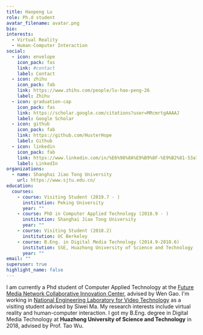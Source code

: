```yaml
---
title: Haopeng Lu
role: Ph.d student
avatar_filename: avatar.png
bio: 
interests:
  - Virtual Reality
  - Human-Computer Interaction
social:
  - icon: envelope
    icon_pack: fas
    link: #contact
    label: Contact
  - icon: zhihu
    icon_pack: fab
    link: https://www.zhihu.com/people/lu-hao-peng-26
    label: Zhihu
  - icon: graduation-cap
    icon_pack: fas
    link: https://scholar.google.com/citations?user=MRcmrtgAAAAJ
    label: Google Scholar
  - icon: github
    icon_pack: fab
    link: https://github.com/HusterHope
    label: Github
  - icon: linkedin
    icon_pack: fab
    link: https://www.linkedin.com/in/%E6%98%8A%E9%B9%8F-%E9%B2%81-53a7a713b/
    label: LinkedIn
organizations:
  - name: Shanghai Jiao Tong University
    url: https://www.sjtu.edu.cn/
education:
  courses:
    - course: Visiting Student (2019.7 - )
      institution: Peking University
      year: ""
    - course: PhD in Computer Applied Technology (2018.9 - )
      institution: Shanghai Jiao Tong University
      year: ""
    - course: Visiting Student (2018.2)
      institution: UC Berkeley
    - course: B.Eng. in Digital Media Technology (2014.9-2018.6)
      institution: SSE, Huazhong University of Science and Technology
      year: ""
email: ""
superuser: true
highlight_name: false
---
```

I am currently a Phd student of Computer Applied Technology at the [Future Media Network Collaborative Innovation Center](https://cmic.sjtu.edu.cn/), advised by Wen Gao. I'm working in [National Engineering Laboratory for Video Technology](http://idm.pku.edu.cn/) as a visiting student advised by Siwei Ma. My research interests include virtual reality and human-computer interaction. I got my B.Eng. degree in Digital Media Technology at **Huazhong University of Science and Technology** in 2018, advised by Prof. Tao Wu. 
